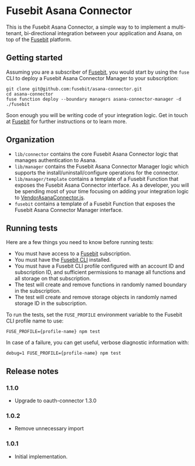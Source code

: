 # Fusebit Asana Connector

This is the Fusebit Asana Connector, a simple way to to implement a multi-tenant, bi-directional integration between your application and Asana, on top of the [Fusebit](https://fusebit.io) platform.

## Getting started

Assuming you are a subscriber of [Fusebit](https://fusebit.io), you would start by using the `fuse` CLI to deploy a Fusebit Asana Connector Manager to your subscription:

```
git clone git@github.com:fusebit/asana-connector.git
cd asana-connector
fuse function deploy --boundary managers asana-connector-manager -d ./fusebit
```

Soon enough you will be writing code of your integration logic. Get in touch at [Fusebit](https://fusebit.io) for further instructions or to learn more.

## Organization

- `lib/connector` contains the core Fusebit Asana Connector logic that manages authentication to Asana.
- `lib/manager` contains the Fusebit Asana Connector Manager logic which supports the install/uninstall/configure operations for the connector.
- `lib/manager/template` contains a template of a Fusebit Function that exposes the Fusebit Asana Connector interface. As a developer, you will be spending most of your time focusing on adding your integration logic to [VendorAsanaConnector.js](https://github.com/fusebit/asana-connector/blob/main/lib/manager/template/VendorAsanaConnector.js).
- `fusebit` contains a template of a Fusebit Function that exposes the Fusebit Asana Connector Manager interface.

## Running tests

Here are a few things you need to know before running tests:

- You must have access to a [Fusebit](https://fusebit.io) subscription.
- You must have the [Fusebit CLI](https://fusebit.io/docs/reference/fusebit-cli/) installed.
- You must have a Fusebit CLI profile configured with an account ID and subscription ID, and sufficient permissions to manage all functions and all storage on that subscription.
- The test will create and remove functions in randomly named boundary in the subscription.
- The test will create and remove storage objects in randomly named storage ID in the subscription.

To run the tests, set the `FUSE_PROFILE` environment variable to the Fusebit CLI profile name to use:

```
FUSE_PROFILE={profile-name} npm test
```

In case of a failure, you can get useful, verbose diagnostic information with:

```
debug=1 FUSE_PROFILE={profile-name} npm test
```

## Release notes

### 1.1.0

- Upgrade to oauth-connector 1.3.0

### 1.0.2

- Remove unnecessary import

### 1.0.1

- Initial implementation.
